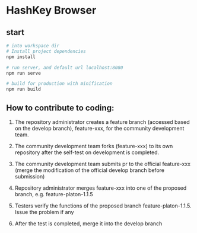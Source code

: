 # HashKey Browser

## start

``` bash
# into workspace dir
# Install project dependencies
npm install

# run server, and default url localhost:8080 
npm run serve

# build for production with minification
npm run build

```

## How to contribute to coding:

1. The repository administrator creates a feature branch (accessed based on the develop branch), feature-xxx, for the community development team.

2. The community development team forks (feature-xxx) to its own repository after the self-test on development is completed.

3. The community development team submits pr to the official feature-xxx (merge the modification of the official develop branch before submission)

4. Repository administrator merges feature-xxx into one of the proposed branch, e.g. feature-platon-1.1.5

5. Testers verify the functions of the proposed branch feature-platon-1.1.5. Issue the problem if any 

6. After the test is completed, merge it into the develop branch